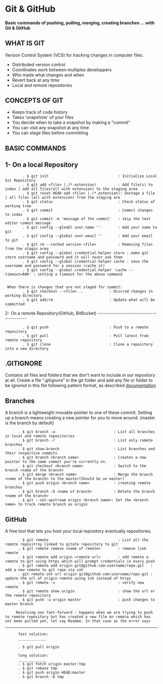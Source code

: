 # Git & GitHub

#### Basic commands of pushing, pulling, merging, creating branches ... with Git & GitHub

## WHAT IS GIT
Version Control System (VCS) for tracking changes in computer files.

 * Distributed version control
 * Coordinates work between multiples developpers
 * Who made what changes and when
 * Revert back at any time
 * Local and remote repositories

## CONCEPTS OF GIT

 * Keeps track of code history
 * Takes 'snapshots' of your files
 * You decide when to take a snapshot by making a "commit"
 * You can visit any snapshot at any time
 * You can stage files before committing

## BASIC COMMANDS

1- On a local Repository
---------------------

            . $ git init                                : Initialize Local Git Repository
            . $ git add <file> |.(*.extension)          : Add file(s) to index | add all files(all with extension) to the staging area
            . $ git reset HEAD add <file> |.(*.extension): Unstage a file | all files (all with extension) from the staging are
            . $ git status                              : Check status of working tree
            . $ git commit                              : Commit changes to index
            . $ git commit -m 'message of the commit'   : skip the text editor commit message
            . $ git config --gloabl user.name ''        : Add your name to git
            . $ git config --global user.email ''       : Add your email to git
            . $ git rm --cached version <file>          : Removing files from the stagin area
            . $ git config --global credential.helper store : make git store username and passowrd and it will never ask them
            . $ git config --global credential.helper cache : save the username and password for a session (cache it)
            . $ git config --global credential.helper 'cache --timeout=600' : setting a timeout for the above command


     When there is changes that are not staged for commit:
            . $ git checkout --<file> ..            : Discrad changes in working directory
            . $ git add/rm                          : Update what will be committed

   2- On a remote Repository(GitHub, BitBucket)
      -----------------------------------------

            . $ git push                            : Push to a remote repository
            . $ git pull                            : Pull latest from remote repository
            . $ git clone                           : Clone a repository into a new directory

## .GITIGNORE
   Contains all files and folders that we don't want to include in our repository at all.
   Create a file ".gitignore" in the git folder and add any file or folder to be ignored in this file following pattern format, as described [documentation](https://git-scm.com/docs/gitignore)

## Branches
 A branch is a lightweight movable pointer to one of these commit.
 Setting up a branch means creating a new pointer for you to move around.
 (master is the branch by default)

          . $ git branch -a                           : List all branches in local and remote repositories
          . $ git branch -r                           : List only remote branches
          . $ git show-branch                         : List branches and their respective commits
          . $ git branch <branch name>                : Creates a new pointer to the same commit you're currently on.
          . $ git checkout <branch name>              : Switch to the branch <name of the branch>
          . $ git merge <branch name>                 : Merge the branch <name of the branch> to the master[Should be on master]
          . $ git push origin <branch name>           : creating remote branches
          . $ git branch -D <name of branch>          : Delete the branch <name of the branch>
          . $ git --set-upstream origin <branch name>: Set the <branch name> to track remote branch as origin

## GitHub
 A free tool that lets you host your local repository eventually repositories.

          . $ git remote                                : List all the remote repositroy linked to gitote repository to git
          . $ git remote remove <name of remote>        : remove link remote
          . $ git remote add origin <remote url>        : add remote a remote to git using https which will prompt credentials in every push
          . $ git remote add origin git@github.com:username/repo.git   : add a new remote to git repo via ssh
          . git remote set-url origin git@github.com:username/repo.git : update the url of origin remote using ssh instead of https
          . $ git remote -v                             : verify new remote
          . $ git remote show origin                    : show the url or the remote repository
          . $ git push -u origin master                 : push changes to master branch

         Resolving non fast-forward : happens when we are trying to push to remote repository but has created a new file on remote which has not been pulled yet, let say Readme. In that case as the error says
 --------------------------
          fast solution:
          _____________
          
          . $ git pull origin 
          
          long solution:
          _____________
          . $ git fetch origin master:tmp
          . $ git rebase tmp
          . $ git push origin HEAD:master
          . $ git branch -D tmp


